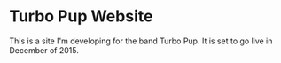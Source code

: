 # Turbo Pup Website

This is a site I'm developing for the band Turbo Pup. It is set to go live in December of 2015.
